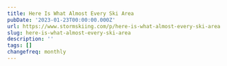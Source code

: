```yaml
---
title: Here Is What Almost Every Ski Area
pubDate: '2023-01-23T00:00:00.000Z'
url: https://www.stormskiing.com/p/here-is-what-almost-every-ski-area
slug: here-is-what-almost-every-ski-area
description: ''
tags: []
changefreq: monthly
---
```


<!-- Add post content below -->
